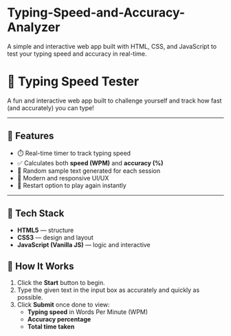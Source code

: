 # Typing-Speed-and-Accuracy-Analyzer
A simple and interactive web app built with HTML, CSS, and JavaScript to test your typing speed and accuracy in real-time.

# 🧠 Typing Speed Tester

A fun and interactive web app built to challenge yourself and track how fast (and accurately) you can type!

---

## 🚀 Features

- ⏱️ Real-time timer to track typing speed  
- ✅ Calculates both **speed (WPM)** and **accuracy (%)**  
- 🧩 Random sample text generated for each session  
- 🎨 Modern and responsive UI/UX  
- 🔁 Restart option to play again instantly  

---

## 🧰 Tech Stack

- **HTML5** — structure  
- **CSS3** — design and layout  
- **JavaScript (Vanilla JS)** — logic and interactive

## 🧮 How It Works

1. Click the **Start** button to begin.  
2. Type the given text in the input box as accurately and quickly as possible.  
3. Click **Submit** once done to view:  
   - **Typing speed** in Words Per Minute (WPM)  
   - **Accuracy percentage**  
   - **Total time taken**
